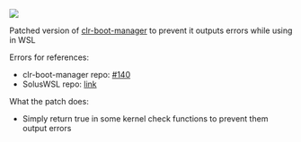 ![](https://github.com/Fubuchi/clr-boot-manager/actions/workflows/main.yml/badge.svg)

Patched version of [clr-boot-manager](https://github.com/clearlinux/clr-boot-manager) to prevent it outputs errors while using in WSL

Errors for references:
- clr-boot-manager repo: [#140](https://github.com/clearlinux/clr-boot-manager/issues/140)
- SolusWSL repo: [link](https://github.com/sileshn/SolusWSL#features-and-important-information)

What the patch does:
- Simply return true in some kernel check functions to prevent them output errors
